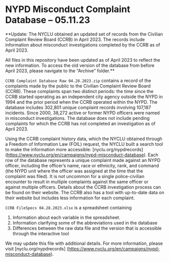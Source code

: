 # NYPD Misconduct Complaint Database – 05.11.23
**Update: The NYCLU obtained an updated set of records from the Civilian Complaint Review Board (CCRB) in April 2023. The records include information about misconduct investigations completed by the CCRB as of April 2023.

All files in this repository have been updated as of April 2023 to reflect the new information. To access the old version of the database from before April 2023, please navigate to the “Archive” folder.**

`CCRB Complaint Database Raw 04.28.2023.zip` contains a record of the complaints made by the public to the Civilian Complaint Review Board (CCRB). These complaints span two distinct periods: the time since the CCRB started operating as an independent city agency outside the NYPD in 1994 and the prior period when the CCRB operated within the NYPD. The database includes 302,801 unique complaint records involving 107,187 incidents. Since 2000, 38,272 active or former NYPD officers were named in misconduct investigations. The database does not include pending complaints for which the CCRB has not completed an investigation as of April 2023.

Using the CCRB complaint history data, which the NYCLU obtained through a Freedom of Information Law (FOIL) request, the NYCLU built a search tool to make the information more accessible: [nyclu.org/nypdrecords] (https://www.nyclu.org/en/campaigns/nypd-misconduct-database).  Each row of the database represents a unique complaint made against an NYPD officer, including the officer’s name, race or ethnicity, rank, and command (the NYPD unit where the officer was assigned at the time that the complaint was filed). It is not uncommon for a single police-civilian encounter to result in multiple complaints against the same officer or against multiple officers. Details about the CCRB investigation process can be found on their website. The CCRB also has a tool with up-to-date data on their website but includes less information for each complaint.

`CCRB FileSpecs 04.28.2023.xlsx` is a spreadsheet containing
1.	Information about each variable in the spreadsheet.
2.	Information clarifying some of the abbreviations used in the database
3.	Differences between the raw data file and the version that is accessible through the interactive tool

We may update this file with additional details. For more information, please visit [nyclu.org/nypdrecords] (https://www.nyclu.org/en/campaigns/nypd-misconduct-database).

